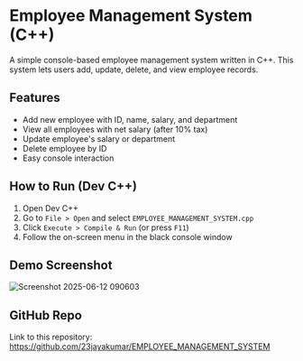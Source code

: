 
# Employee Management System (C++)

A simple console-based employee management system written in C++. This system lets users add, update, delete, and view employee records.

##  Features
- Add new employee with ID, name, salary, and department
- View all employees with net salary (after 10% tax)
- Update employee's salary or department
- Delete employee by ID
- Easy console interaction

##  How to Run (Dev C++)

1. Open Dev C++
2. Go to `File > Open` and select `EMPLOYEE_MANAGEMENT_SYSTEM.cpp`
3. Click `Execute > Compile & Run` (or press `F11`)
4. Follow the on-screen menu in the black console window

##  Demo Screenshot
![Screenshot 2025-06-12 090603](https://github.com/user-attachments/assets/037e2bda-3833-4ab2-8bf6-16f11a1d6f42)



##  GitHub Repo
Link to this repository:
https://github.com/23jayakumar/EMPLOYEE_MANAGEMENT_SYSTEM
